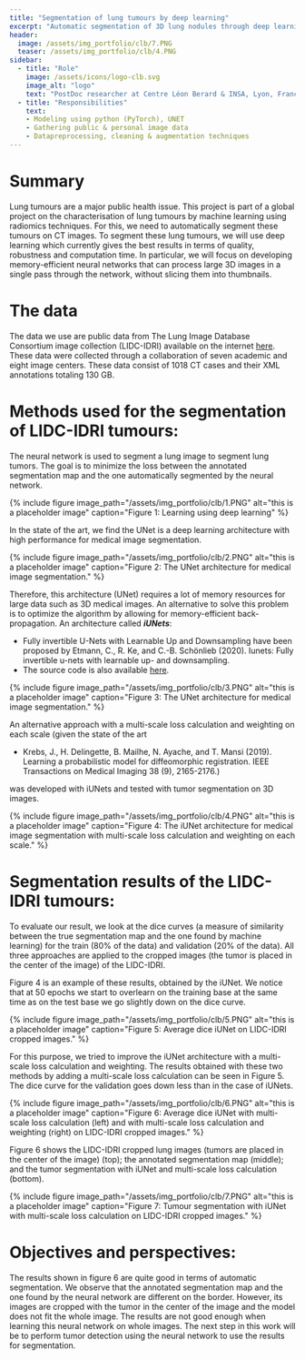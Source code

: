 ```yaml
---
title: "Segmentation of lung tumours by deep learning"
excerpt: "Automatic segmentation of 3D lung nodules through deep learning. First step is automatically segment the lung nodules in CT images with deep learning."
header:
  image: /assets/img_portfolio/clb/7.PNG
  teaser: /assets/img_portfolio/clb/4.PNG
sidebar:
  - title: "Role"
    image: /assets/icons/logo-clb.svg
    image_alt: "logo"
    text: "PostDoc researcher at Centre Léon Berard & INSA, Lyon, France"
  - title: "Responsibilities"
    text:
    - Modeling using python (PyTorch), UNET
    - Gathering public & personal image data
    - Datapreprocessing, cleaning & augmentation techniques
---
```


# Summary
Lung tumours are a major public health issue. This project is part of a global project on the characterisation of lung tumours by machine learning using radiomics techniques. For this, we need to automatically segment these tumours on CT images. To segment these lung tumours, we will use deep learning which currently gives the best results in terms of quality, robustness and computation time. In particular, we will focus on developing memory-efficient neural networks that can process large 3D images in a single pass through the network, without slicing them into thumbnails.

# The data
The data we use are public data from The Lung Image Database Consortium image collection (LIDC-IDRI) available on the internet [here](https://wiki.cancerimagingarchive.net/display/Public/LIDC-IDRI). These data were collected through a collaboration of seven academic and eight image centers. These data consist of 1018 CT cases and their XML annotations totaling 130 GB.

# Methods used for the segmentation of LIDC-IDRI tumours:
The neural network is used to segment a lung image to segment lung tumors. The goal is to minimize the loss between the annotated segmentation map and the one automatically segmented by the neural network.

{% include figure image_path="/assets/img_portfolio/clb/1.PNG" alt="this is a placeholder image" caption="Figure 1: Learning using deep learning" %}

In the state of the art, we find the UNet is a deep learning architecture with high performance for medical image segmentation.

{% include figure image_path="/assets/img_portfolio/clb/2.PNG" alt="this is a placeholder image" caption="Figure 2: The UNet architecture for medical image segmentation." %}

Therefore, this architecture (UNet) requires a lot of memory resources for large data such as 3D medical images. An alternative to solve this problem is to optimize the algorithm by allowing for memory-efficient back-propagation. An architecture called ***iUNets***:
 - Fully invertible U-Nets with Learnable Up and Downsampling have been proposed by Etmann, C., R. Ke, and C.-B. Schönlieb (2020). Iunets: Fully invertible u-nets with learnable up- and downsampling.
 - The source code is also available [here](https://github.com/cetmann/iunets).

{% include figure image_path="/assets/img_portfolio/clb/3.PNG" alt="this is a placeholder image" caption="Figure 3: The UNet architecture for medical image segmentation." %}

An alternative approach with a multi-scale loss calculation and weighting on each scale (given the state of the art
  - Krebs, J., H. Delingette, B. Mailhe, N. Ayache, and T. Mansi (2019). Learning a probabilistic model for diffeomorphic registration. IEEE Transactions on Medical Imaging 38 (9), 2165-2176.)

was developed with iUNets and tested with tumor segmentation on 3D images.

{% include figure image_path="/assets/img_portfolio/clb/4.PNG" alt="this is a placeholder image" caption="Figure 4: The iUNet architecture for medical image segmentation with multi-scale loss calculation and weighting on each scale." %}


# Segmentation results of the LIDC-IDRI tumours:
To evaluate our result, we look at the dice curves (a measure of similarity between the true segmentation map and the one found by machine learning) for the train (80% of the data) and validation (20% of the data). All three approaches are applied to the cropped images (the tumor is placed in the center of the image) of the LIDC-IDRI.

Figure 4 is an example of these results, obtained by the iUNet. We notice that at 50 epochs we start to overlearn on the training base at the same time as on the test base we go slightly down on the dice curve.


{% include figure image_path="/assets/img_portfolio/clb/5.PNG" alt="this is a placeholder image" caption="Figure 5: Average dice iUNet on LIDC-IDRI cropped images." %}



For this purpose, we tried to improve the iUNet architecture with a multi-scale loss calculation and weighting. The results obtained with these two methods by adding a multi-scale loss calculation can be seen in Figure 5. The dice curve for the validation goes down less than in the case of iUNets.

{% include figure image_path="/assets/img_portfolio/clb/6.PNG" alt="this is a placeholder image" caption="Figure 6: Average dice iUNet with multi-scale loss calculation (left) and with multi-scale loss calculation and weighting (right) on LIDC-IDRI cropped images." %}




Figure 6 shows the LIDC-IDRI cropped lung images (tumors are placed in the center of the image) (top); the annotated segmentation map (middle); and the tumor segmentation with iUNet and multi-scale loss calculation (bottom).


{% include figure image_path="/assets/img_portfolio/clb/7.PNG" alt="this is a placeholder image" caption="Figure 7: Tumour segmentation with iUNet with multi-scale loss calculation on LIDC-IDRI cropped images." %}


# Objectives and perspectives:
The results shown in figure 6 are quite good in terms of automatic segmentation. We observe that the annotated segmentation map and the one found by the neural network are different on the border. However, its images are cropped with the tumor in the center of the image and the model does not fit the whole image. The results are not good enough when learning this neural network on whole images.
The next step in this work will be to perform tumor detection using the neural network to use the results for segmentation.
